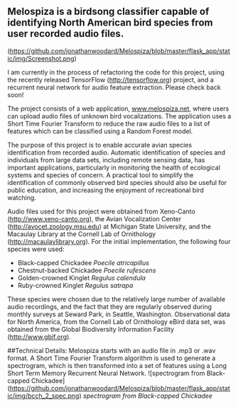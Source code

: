 ## Melospiza is a birdsong classifier capable of identifying North American bird species from user recorded audio files.

(https://github.com/jonathanwoodard/Melospiza/blob/master/flask_app/static/img/Screenshot.png)

I am currently in the process of refactoring the code for this project, using the
recently released TensorFlow (http://tensorflow.org) project, and a recurrent
neural network for audio feature extraction.  Please check back soon!

The project consists of a web application, www.melospiza.net, where users can
upload audio files of unknown bird vocalizations.  The application uses a Short
Time Fourier Transform to reduce the raw audio files to a list of features which
can be classified using a Random Forest model.

The purpose of this project is to enable accurate avian species identification from
recorded audio.  Automatic identification of species and individuals from large data
sets, including remote sensing data, has important applications, particularly in
monitoring the health of ecological systems and species of concern.  A practical
tool to simplify the identification of commonly observed bird species should also
be useful for public education, and increasing the enjoyment of recreational
bird watching.

Audio files used for this project were obtained from Xeno-Canto (http://www.xeno-canto.org),
the Avian Vocalization Center (http://avocet.zoology.msu.edu) at Michigan State University,
and the Macaulay Library at the Cornell Lab of Ornithology (http://macaulaylibrary.org).
For the initial implementation, the following four species were used:

+   Black-capped Chickadee      *Poecile atricapillus*
+   Chestnut-backed Chickadee   *Poecile rufescens*
+   Golden-crowned Kinglet      *Regulus calendula*
+   Ruby-crowned Kinglet        *Regulus satrapa*

These species were chosen due to the relatively large number of available audio recordings,
and the fact that they are regularly observed during monthly surveys at Seward Park, in
Seattle, Washington.
Observational data for North America, from the Cornell Lab of Ornithology eBird data set,
was obtained from the Global Biodiversity Information Facility (http://www.gbif.org).

##Technical Details:
Melospiza starts with an audio file in .mp3 or .wav format.  A Short Time Fourier
Transform algorithm is used to generate a spectrogram, which is then transformed
into a set of features using a Long Short Term Memory Recurrent Neural Network.
![spectrogram from Black-capped Chickadee] (https://github.com/jonathanwoodard/Melospiza/blob/master/flask_app/static/img/bcch_2_spec.png)
          *spectrogram from Black-capped Chickadee*
